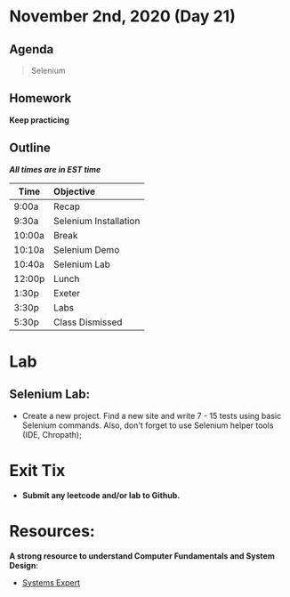# November 2nd, 2020 (Day 21)

## Agenda
> Selenium

## Homework 
**Keep practicing**

## Outline
_**All times are in EST time**_

| Time   | Objective                        |
| -------|:---------------------------------|
| 9:00a  | Recap                            |  
| 9:30a  | Selenium Installation            |    
| 10:00a | Break                            |
| 10:10a | Selenium Demo                    |
| 10:40a | Selenium Lab                     |
| 12:00p | Lunch                            |
| 1:30p  | Exeter                           | 
| 3:30p  | Labs                             |
| 5:30p  | Class Dismissed                  |

# Lab

   ## Selenium Lab:
  
  - Create a new project. Find a new site and write 7 - 15 tests using basic Selenium commands. Also, don't forget to use Selenium helper tools (IDE, Chropath);
  
# Exit Tix 
  - **Submit any leetcode and/or lab to Github.**

# Resources:
**A strong resource to understand Computer Fundamentals and System Design**:
- [Systems Expert](https://www.algoexpert.io/systems/product)